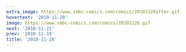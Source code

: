 ```yaml
---
extra_image: https://www.smbc-comics.com/comics/20101120after.gif
hovertext: '2010-11-20'
image: https://www.smbc-comics.com/comics/20101120.gif
next: '2010-11-21'
prev: '2010-11-19'
title: '2010-11-20'
---
```

